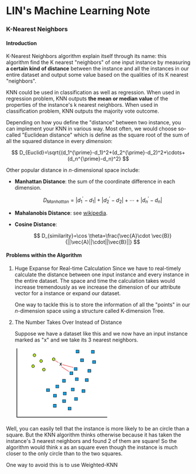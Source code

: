 # LIN's Machine Learning Note

### K-Nearest Neighbors

#### Introduction

K-Nearest Neighbors algorithm explain itself through its name: this algorithm find the K nearest "neighbors" of one input instance by measuring **a certain kind of distance** between the instance and all the instances in our entire dataset and output some value based on the qualities of its K nearest "neighbors". 

KNN could be used in classification as well as regression.  When used in regression problem, KNN outputs **the mean or median value** of the properties of the instance's k nearest neighbors. When used in classification problem, KNN outputs the majority vote outcome.

Depending on how you define the "distance" between two instance, you can implement your KNN in various way. Most often, we would choose so-called "Euclidean distance" which is define as the square root of the sum of all the squared distance in every *dimension*: 

$$ D_{Euclid}=\sqrt{(d_1^{\prime}-d_1)^2+(d_2^{\prime}-d_2)^2+\cdots+(d_n^{\prime}-d_n)^2} $$

Other popular distance in $n$-dimensional space include: 

- **Manhattan Distance**: the sum of the coordinate difference in each dimension.  

  $$ D_{Manhattan}=|d_1^{\prime}-d_1|+|d_2^{\prime}-d_2|+\cdots+|d_n^{\prime}-d_n| $$

- **Mahalanobis Distance**: see [wikipedia](https://en.wikipedia.org/wiki/Mahalanobis_distance).  

- **Cosine Distance**:  

  $$ D_{similarity}=\cos \theta=\frac{\vec{A}\cdot \vec{B}}{||\vec{A}||\cdot||\vec{B}||} $$

#### Problems within the Algorithm

1. Huge Expanse for Real-time Calculation
   Since we have to real-timely calculate the distance between one input instance and every instance in the entire dataset. The space and time the calculation takes would increase tremendously as we increase the dimension of our attribute vector for a instance or expand our dataset.  
   
   One way to tackle this is to store the information of all the "points" in our $n$-dimension space using a structure called K-dimension Tree.

2. The Number Takes Over Instead of Distance  

   Suppose we have a dataset like this and we now have an input instance marked as "x" and we take its 3 nearest neighbors.  

    ![knn-problems-number-takes-over](knn-problems-number-takes-over.png)

Well, you can easily tell that the instance is more likely to be an circle than a square. But the KNN algorithm thinks otherwise because it has taken the instance's 3 nearest neighbors and found 2 of them are square! So the algorithm would think x as an square even though the instance is much closer to the only circle than to the two squares. 

One way to avoid this is to use Weighted-KNN